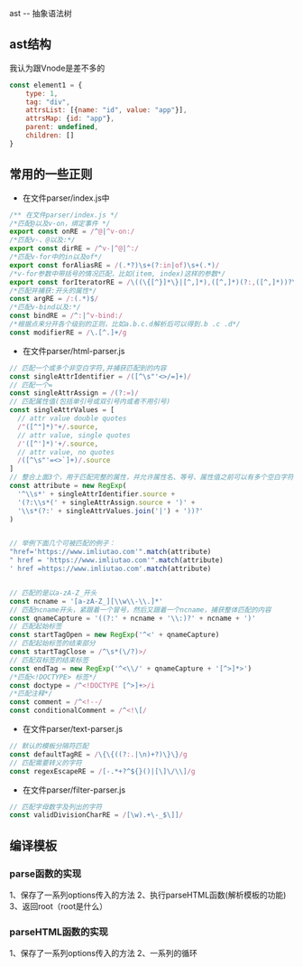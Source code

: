 ast  --  抽象语法树

## ast结构
我认为跟Vnode是差不多的
```javascript
const element1 = {
    type: 1,
    tag: "div",
    attrsList: [{name: "id", value: "app"}],
    attrsMap: {id: "app"},
    parent: undefined,
    children: []
}
```


## 常用的一些正则
- 在文件parser/index.js中
```javascript
/** 在文件parser/index.js */
/*匹配@以及v-on，绑定事件 */
export const onRE = /^@|^v-on:/
/*匹配v-、@以及:*/
export const dirRE = /^v-|^@|^:/
/*匹配v-for中的in以及of*/
export const forAliasRE = /(.*?)\s+(?:in|of)\s+(.*)/
/*v-for参数中带括号的情况匹配，比如(item, index)这样的参数*/
export const forIteratorRE = /\((\{[^}]*\}|[^,]*),([^,]*)(?:,([^,]*))?\)/
/*匹配并捕获:开头的属性*/
const argRE = /:(.*)$/
/*匹配v-bind以及:*/
const bindRE = /^:|^v-bind:/
/*根据点来分开各个级别的正则，比如a.b.c.d解析后可以得到.b .c .d*/
const modifierRE = /\.[^.]+/g
```


- 在文件parser/html-parser.js
```javascript
// 匹配一个或多个非空白字符,并捕获匹配到的内容
const singleAttrIdentifier = /([^\s"'<>/=]+)/
// 匹配一个=
const singleAttrAssign = /(?:=)/
// 匹配属性值(包括单引号或双引号内或者不用引号)
const singleAttrValues = [
  // attr value double quotes
  /"([^"]*)"+/.source,
  // attr value, single quotes
  /'([^']*)'+/.source,
  // attr value, no quotes
  /([^\s"'=<>`]+)/.source
]
// 整合上面3个，用于匹配完整的属性，并允许属性名、等号、属性值之前可以有多个空白字符。
const attribute = new RegExp(
  '^\\s*' + singleAttrIdentifier.source +
  '(?:\\s*(' + singleAttrAssign.source + ')' +
  '\\s*(?:' + singleAttrValues.join('|') + '))?'
)


// 举例下面几个可被匹配的例子：
"href='https://www.imliutao.com'".match(attribute)
" href = 'https://www.imliutao.com'".match(attribute)
' href =https://www.imliutao.com'.match(attribute)


// 匹配的是以a-zA-Z_开头
const ncname = '[a-zA-Z_][\\w\\-\\.]*'
// 匹配ncname开头，紧跟着一个冒号，然后又跟着一个ncname，捕获整体匹配的内容
const qnameCapture = '((?:' + ncname + '\\:)?' + ncname + ')'
// 匹配起始标签
const startTagOpen = new RegExp('^<' + qnameCapture)
// 匹配起始标签的结束部分
const startTagClose = /^\s*(\/?)>/
// 匹配双标签的结束标签
const endTag = new RegExp('^<\\/' + qnameCapture + '[^>]*>')
/*匹配<!DOCTYPE> 标签*/
const doctype = /^<!DOCTYPE [^>]+>/i
/*匹配注释*/
const comment = /^<!--/
const conditionalComment = /^<!\[/
```


- 在文件parser/text-parser.js
```javascript
// 默认的模板分隔符匹配
const defaultTagRE = /\{\{((?:.|\n)+?)\}\}/g
// 匹配需要转义的字符
const regexEscapeRE = /[-.*+?^${}()|[\]\/\\]/g
```

- 在文件parser/filter-parser.js
```javascript
// 匹配字母数字及列出的字符
const validDivisionCharRE = /[\w).+\-_$\]]/
```


## 编译模板

### parse函数的实现
1、保存了一系列options传入的方法
2、执行parseHTML函数(解析模板的功能)
3、返回root（root是什么）

### parseHTML函数的实现
1、保存了一系列options传入的方法
2、一系列的循环




